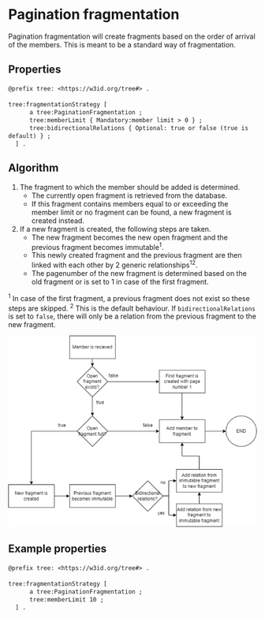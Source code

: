 # Pagination fragmentation

Pagination fragmentation will create fragments based on the order of arrival of the members.
This is meant to be a standard way of fragmentation.

## Properties

  ```ttl
  @prefix tree: <https://w3id.org/tree#> .
  
  tree:fragmentationStrategy [
        a tree:PaginationFragmentation ;
        tree:memberLimit { Mandatory:member limit > 0 } ;
        tree:bidirectionalRelations { Optional: true or false (true is default) } ;
    ] .
  ```

## Algorithm

1. The fragment to which the member should be added is determined.
    - The currently open fragment is retrieved from the database.
    - If this fragment contains members equal to or exceeding the member limit or no fragment can be found, a new
      fragment is created instead.
2. If a new fragment is created, the following steps are taken.
    - The new fragment becomes the new open fragment and the previous fragment becomes immutable<sup>1</sup>.
    - This newly created fragment and the previous fragment are then linked with each other by 2 generic
      relationships<sup>1</sup><sup>2</sup>.
    - The pagenumber of the new fragment is determined based on the old fragment or is set to 1 in case of the first
      fragment.

<sup>1</sup> In case of the first fragment, a previous fragment does not exist so these steps are skipped.
<sup>2</sup> This is the default behaviour. If `bidirectionalRelations` is set to `false`, there will only be a relation
from the previous fragment to the new fragment.

![](content/paginationAlgorithm.png)

## Example properties

  ```ttl
  @prefix tree: <https://w3id.org/tree#> .
  
  tree:fragmentationStrategy [
        a tree:PaginationFragmentation ;
        tree:memberLimit 10 ;
    ] .
  ```
